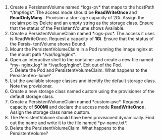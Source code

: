 
<ol>
 <li> Create a PersistentVolume named *logs-pv* that maps to the hostPath */tmp/logs*.
The access mode should be <b> ReadWriteOnce </b> and <b> ReadOnlyMany </b>. Provision a stor‐
age capacity of 2Gi. Assign the reclaim policy Delete and an empty string as the
storage class. Ensure that the status of the PersistentVolume shows Available. </li>
<li> Create a PersistentVolumeClaim named *logs-pvc*. The access it uses is
ReadWriteOnce. Request a capacity of <b> 1Gi</b>. Ensure that the status of the Persis‐
tentVolume shows Bound.</li>
<li> Mount the PersistentVolumeClaim in a Pod running the image nginx at the
mount path */var/log/nginx*.</li>
<li> Open an interactive shell to the container and create a new file named *my-
nginx.log* in */var/log/nginx*. Exit out of the Pod.</li>
5. Delete the Pod and PersistentVolumeClaim. What happens to the PersistentVo‐
lume? </li>
<li> List the available storage classes and identify the default storage class. Note the
provisioner.</li>
<li> Create a new storage class named custom using the provisioner of the default
storage class.</li>
<li> Create a PersistentVolumeClaim named *custom-pvc*. Request a capacity of
 <b> 500Mi</b> and declare the access mode  <b> ReadWriteOnce </b>. Assign the storage class
name custom.</li>
<li> The PersistentVolume should have been provisioned dynamically. Find out the
name and write it to the file named *pv-name.txt*.</li>
<li> Delete the PersistentVolumeClaim. What happens to the PersistentVolume?</li>
    
</ol>  
